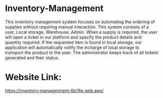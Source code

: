 # Inventory-Management

This inventory management system focuses on automating the ordering of supplies without requiring manual interaction.
This system consists of a user, Local storage, Warehouse, Admin. When a supply is required, the user will open a ticket in our platform and specify the product details and quantity required. If the requested item is found in local storage, our application will automatically notify the incharge of local storage to transport the product to the user. The administrator keeps track of all tickets generated and their status.

# Website Link:  
https://inventory-managenment-6b76e.web.app/




